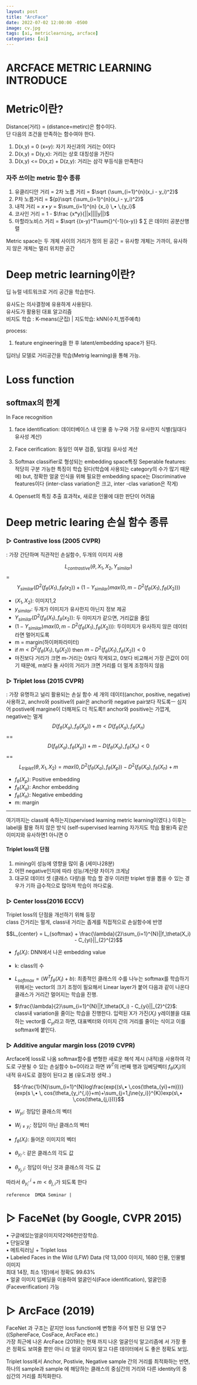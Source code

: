```yaml
---
layout: post
title: "ArcFace"
date: 2022-07-02 12:00:00 -0500
image: cv.jpg
tags: [ai, metriclearning, arcface]
categories: [ai]
---
```


# ARCFACE METRIC LEARNING INTRODUCE

# Metric이란?
Distance(거리) = (distance=metirc)은 함수이다.   
단 다음의 조건을 만족하는 함수여야 한다.
1. D(x,y) = 0 (x=y): 자기 자신과의 거리는 0이다
2. D(x,y) = D(y,x): 거리는 상호 대칭성을 가진다
3. D(x,y) <= D(x,z) + D(z,y): 거리는 삼각 부등식을 만족한다

### 자주 쓰이는 metric 함수 종류
1. 유클리디안 거리 = 2차 노름 거리 = $\sqrt {\sum_{i=1}^{n}(x_i - y_i)^2}$
2. P차 노름거리 = ${p}\sqrt {\sum_{i=1}^{n}(x_i - y_i)^2}$
3. 내적 거리 = $x \,• \, y$ = $\sum_{i=1}^{n} {x_i} \,• \,{y_i}$
4. 코사인 거리 = 1 - $\frac {x*y}{||x||||y||}$
5. 마할라노비스 거리 = $\sqrt {(x-y)^T\sum{}^{-1}(x-y)} $   $\sum$
은 데이터 공분산행렬

Metric space는 두 개체 사이의 거리가 정의 된 공간 
=  유사항 개체는 가까이, 유사하지 않은 개체는 멀리 위치한 공간

# Deep metric learning이란?
딥 뉴럴 네트워크로 거리 공간을 학습한다.

유사도는 의사결정에 유용하게 사용된다.   
유사도가 활용된 대표 알고리즘  
비지도 학습 : K-means(군집) | 지도학습: kNN(수치,범주예측)

process: 
1. feature engineering을 한 후 latent/embedding space가 된다.

딥러닝 모델로 거리공간을 학습(Metrig learning)을 통해 가능.

# Loss function
## softmax의 한계  
In Face recognition
1. face identification: 데이터베이스 내 인물 중 누구와 가장 유사한지  식별(일대다 유사성 계산)
2. Face cerification: 동일인 여부 검증, 일대일 유사성 계산

1. Softmax classifier로 형성되는 embedding space특징
Seperable features: 적당히 구분 가능한 특징이 학습 된다(학습에 사용되는 category의 수가 많기 때문에)
but, 정확한 얼굴 인식을 위해 필요한 embedding space는 Discriminative features이다 (inter-class variation은 크고, inter -clas variation은 작게)

2. Openset의 특징 추출 효과적x, 새로운 인물에 대한 판단이 어려움

# Deep metric learing 손실 함수 종류
### ▷  Contrastive loss (2005 CVPR)  
: 가장 간단하며 직관적인 손실함수, 두개의 이미지 사용

$$L_{contrastive}(\theta,X_1,X_2,Y_{similar})$$
= $$Y_{similar}(D^2(f_\theta(X_1),f_\theta(x_2))+(1-Y_{similar})max(0,m-D^2(f_\theta(X_1),f_\theta(X_2)))$$

- $(X_1,X_2)$: 이미지1,2
- $y_{similar}$: 두개가 이미지가 유사한지 아닌지 정보 제공 
- $Y_{similar}(D^2(f_\theta(X_1),f_\theta(x_2))$: 두 이미지가 같으면, 거리값을 줄임
- $(1-Y_{similar})max(0,m-D^2(f_\theta(X_1),f_\theta(X_2)))$: 두이미지가 유사하지 않은  데이터라면 멀어지도록 
- m = margin(하이퍼파라미터)
- if $m<D^2(f_\theta(X_1),t_\theta(X_2))$ then $m-D^2(f_\theta(X_1),f_\theta(X_2))<0$
- 마진보다 거리가 크면 m-거리는 0보다 작게되고, 0보다 비교해서 가장 큰값이 0이기 때문에, m보다 둘 사이의 거리가 크면 거리를 더 멀게 조정하지 않음


### ▷ Triplet loss (2015 CVPR)
: 가장 유명하고 널리 활용되는 손실 함수
세 개의 데이터(anchor, positive, negative)사용하고, anchro와 positive의 pair은 anchor와 negative pair보다 작도록ㅡ 심지어 postive에 margine이 더해져도 더 적도록!! anchor와 positive는 가깝게, negative는 멀게
$$ D(f_\theta(X_a),f_\theta(X_p))+m < D(f_\theta(X_a),f_\theta(X_n) $$
== $$D(f_\theta(X_a),f_\theta(X_p))+m - D(f_\theta(X_a),f_\theta(X_n) <0 $$
== $$L_{triplet}(\theta,X_1,X_2) = max(0,D^2(f_\theta(X_a),f_\theta(X_p)) - D^2(f_\theta(X_a),f_\theta(X_n)+m $$ 

- $f_\theta(X_p)$: Positive embedding
- $f_\theta(X_a)$: Anchor embedding
- $f_\theta(X_n)$: Negative embedding
- m: margin


---- 
여기까지는 class에 속하는지(spervised learning metric learning이였다.)
이후는 label을 활용 하지 않은 방식 (self-supervised learning 자가지도 학습 활용)즉 같은 이미지와 유사하면1  아니면 0

#### Triplet loss의 단점
1. mining이 성능에 영향을 많이 줌 (세미나28분)
2. 어떤 negative인지에 따라 성능/계산량 차이가 크게남
3. 대규모 데이터 셋 (클래스 다량)을 학습 할 경우 이러한 triplet 쌍을 뽑을 수 있는 경 우가 기하 급수적으로 많아져 학습이 까다로움.

### ▷ Center loss(2016 ECCV)
Triplet loss의 단점을 개선하기 위해 등장  
class 간거리는 멀게, class내 거리는 좁게를 직접적으로 손실함수에 반영

$$L_{center} = L_{softmax} + \frac{\lambda}{2}\sum_{i=1}^{N}||f_\theta(X_i) - C_{yi}||_{2}^{2}$$

- $f_\theta(X_i)$: DNN에서 나온 embedding value 
- k: class의 수

- $L_{softmax} =(W^Tf_\theta(X_i)+b$):  최종적인 클래스의 수를 나누는 softmax를 학습하기 위해서는 vector의 크기 조정이 필요해서 Linear layer가 붙어 다음과 같이 나온다 클래스가 거리간 멀어지는 학습을 진행.
- $\frac{\lambda}{2}\sum_{i=1}^{N}||f_\theta(X_i) - C_{yi}||_{2}^{2}$: class내 variation을 줄이는 학습을 진행한다.  입력된 X가 가진$(X_i)$ y레이블을 대표하는 vector를 $C_{yi}$라고 하면, 대표벡터와 이미지 간의 거리를 줄이는 식이고 이를 softmax에 붙인다.


### ▷ Additive angular margin loss (2019 CVPR)
Arcface에 loss로 나옴
softmax함수를 변형한 새로운 해석 제시 (내적)을 사용하여 각도로 구분될  수 있는 손실함수 
b=0이라고 하면 $W^T$의 i번째 행과 임베딩벡터 $f_\theta(X_i)$의 내적 유사도로 결정이 된다고 봄 (유도과정 생략..)

$$-\frac{1}{N}\sum_{i=1}^{N}log\frac{exp{(s\,• \,cos(\theta_{yi}+m)})}{exp(s \,• \, cos(\theta_{y_i^{,i}}+m)+\sum_{j=1,j\ne{y_i}}^{K})exp(s\,• \,cos(\theta_{j,i}))}$$

- $W_{yi}$: 정답인 클래스의 벡터

- $W_{j\ne{y_i}}$: 정답이 아닌 클래스의 벡터

- $f_\theta(X_i)$: 들어온 이미지의 벡터 

- $\theta_{y_i^{,i}}$: 같은 클래스의 각도 값

- $\theta_{y_j,i}$: 정답이 아닌 것과 클래스의 각도 값

따라서 $\theta_{y_i}^{,i} +m < \theta_{j,i}$가 되도록 한다 







```
reference  DMQA Seminar | 
```


# ▷ FaceNet (by Google, CVPR 2015)
• 구글에있는얼굴이미지약2억6천만장학습.  
• 단일모델  
• 메트릭러닝 + Triplet loss  
• Labeled Faces in the Wild (LFW) Data (약 13,000 이미지, 1680 인물, 인물별 이미지  
최대 14장, 최소 1장)에서 정확도 99.63%  
• 얼굴 이미지 임베딩을 이용하여 얼굴인식(Face identification), 얼굴인증 (Faceverification) 가능

# ▷ ArcFace (2019)
FaceNet 과 구조는 같지만 loss function에 변형을 주어 발전 된 모델 연구((SphereFace, CosFace, ArcFace etc.)    
가장 최근에 나온 ArcFace (2019)는 현재 까지 나온 얼굴인식    알고리즘에 서 가장 좋은 정확도 보여줄 뿐만 아니 라 얼굴 이미지 말고 다른 데이터에서 도 좋은 정확도 보임.  

Triplet loss에서 Anchor, Postivie, Negative sample 간의 거리를 최적화하는 반면, 하나의 sample과 sample 에 해당하는 클래스의 중심간의 거리와 다른 identity의 중심간의 거리를 최적화한다.